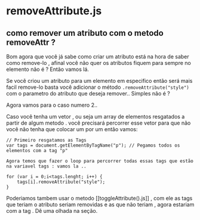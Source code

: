 # removeAttribute.js

## como remover um atributo com o metodo removeAttr ?

Bom agora que você já sabe como criar um atributo está na hora de saber como remove-lo , afinal você não quer os atributos fiquem para sempre no elemento não é ? Então vamos lá.

Se você criou um atributo para um elemento em especifico então será mais facil remove-lo basta você adicionar o método  `.removeAttribute("style")` com o parametro do atributo que deseja remover.. Simples não é ?

Agora vamos para o caso numero 2.. 

Caso você tenha um vetor , ou seja um array de elementos resgatados a partir de algum metodo . você precisará percorrer esse vetor para que não você não tenha que colocar um por um então vamos: 

	// Primeiro resgatamos as Tags
	var tags = document.getElementByTagName("p"); // Pegamos todos os elementos com a tag "p"
	
	Agora temos que fazer o loop para percorrer todas essas tags que estão na variavel tags : vamos la ..
	
	for (var i = 0;i<tags.lenght; i++) {
		tags[i].removeAttribute("style");
	}
	

Poderiamos tambem usar o metodo [[toggleAttribute().js]] , com ele as tags que teriam o atributo seriam removidas e as que não teriam , agora estariam com a tag . Dê uma olhada na seção.